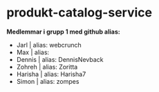 # produkt-catalog-service


**Medlemmar i grupp 1 med github alias:** 
- Jarl | alias: webcrunch
- Max | alias:
- Dennis | alias: DennisNevback
- Zohreh | alias: Zoritta
- Harisha | alias: Harisha7
- Simon | alias: zompes
